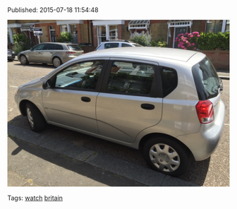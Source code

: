 
# 

Published: 2015-07-18 11:54:48

![](124401448922-0.jpg)

Tags: [watch](tag-watch.md) [britain](tag-britain.md)
